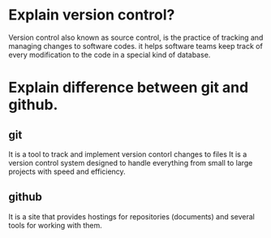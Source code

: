# Explain version control?

Version control also known as source control, is the practice of tracking and managing changes to software codes. it helps software teams keep track of every modification to the code in a special kind of database.

# Explain difference between git and github.

## git
It is a tool to track and implement version contorl changes to files
It is a version control system designed to handle everything from small to large projects with speed and efficiency.
## github
It is a site that provides hostings for repositories (documents) and several tools for working with them.